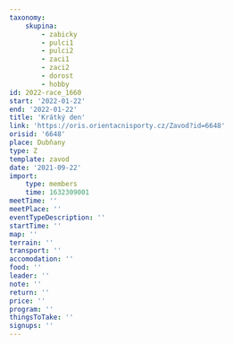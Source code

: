 ```yaml
---
taxonomy:
    skupina:
        - zabicky
        - pulci1
        - pulci2
        - zaci1
        - zaci2
        - dorost
        - hobby
id: 2022-race_1660
start: '2022-01-22'
end: '2022-01-22'
title: 'Krátký den'
link: 'https://oris.orientacnisporty.cz/Zavod?id=6648'
orisid: '6648'
place: Dubňany
type: Z
template: zavod
date: '2021-09-22'
import:
    type: members
    time: 1632309001
meetTime: ''
meetPlace: ''
eventTypeDescription: ''
startTime: ''
map: ''
terrain: ''
transport: ''
accomodation: ''
food: ''
leader: ''
note: ''
return: ''
price: ''
program: ''
thingsToTake: ''
signups: ''
---
```


